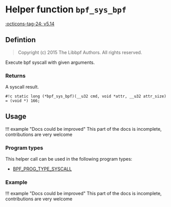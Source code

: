 # Helper function `bpf_sys_bpf`

<!-- [FEATURE_TAG](bpf_sys_bpf) -->
[:octicons-tag-24: v5.14](https://github.com/torvalds/linux/commit/79a7f8bdb159d9914b58740f3d31d602a6e4aca8)
<!-- [/FEATURE_TAG] -->

## Defintion

> Copyright (c) 2015 The Libbpf Authors. All rights reserved.


<!-- [HELPER_FUNC_DEF] -->
Execute bpf syscall with given arguments.

### Returns

A syscall result.

`#!c static long (*bpf_sys_bpf)(__u32 cmd, void *attr, __u32 attr_size) = (void *) 166;`
<!-- [/HELPER_FUNC_DEF] -->

## Usage

!!! example "Docs could be improved"
    This part of the docs is incomplete, contributions are very welcome

### Program types

This helper call can be used in the following program types:

<!-- DO NOT EDIT MANUALLY -->
<!-- [HELPER_FUNC_PROG_REF] -->
 * [BPF_PROG_TYPE_SYSCALL](../program-type/BPF_PROG_TYPE_SYSCALL.md)
<!-- [/HELPER_FUNC_PROG_REF] -->

### Example

!!! example "Docs could be improved"
    This part of the docs is incomplete, contributions are very welcome
